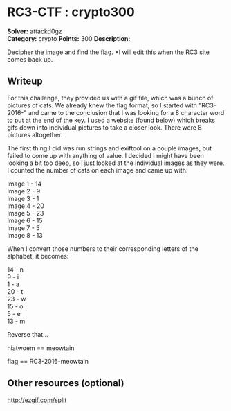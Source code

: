 # RC3-CTF : crypto300

**Solver:** attackd0gz	
**Category:** crypto
**Points:** 300
**Description:**

Decipher the image and find the flag. *I will edit this when the RC3 site comes back up.

## Writeup

For this challenge, they provided us with a gif file, which was a bunch of pictures of cats.  We already knew the flag format, so I started with "RC3-2016-" and came to the conclusion that I was looking for a 8 character word to put at the end of the key.  I used a website (found below) which breaks gifs down into individual pictures to take a closer look.  There were 8 pictures altogether.

The first thing I did was run strings and exiftool on a couple images, but failed to come up with anything of value.  I decided I might have been looking a bit too deep, so I just looked at the individual images as they were.  I counted the number of cats on each image and came up with:

Image 1 - 14  
Image 2 - 9  
Image 3 - 1  
Image 4 - 20  
Image 5 - 23  
Image 6 - 15  
Image 7 - 5  
Image 8 - 13  

When I convert those numbers to their corresponding letters of the alphabet, it becomes:

14 - n  
9  - i  
1  - a  
20 - t  
23 - w  
15 - o  
5  - e  
13 - m  

Reverse that... 

niatwoem == meowtain

flag == RC3-2016-meowtain


## Other resources (optional)

http://ezgif.com/split


